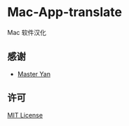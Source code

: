 # Mac-App-translate
Mac 软件汉化

## 感谢

- [Master Yan](https://github.com/hlcc/Mac-App-translate)


## 许可

[MIT License](https://github.com/ConnersHua/Profiles/raw/master/LICENSE)
